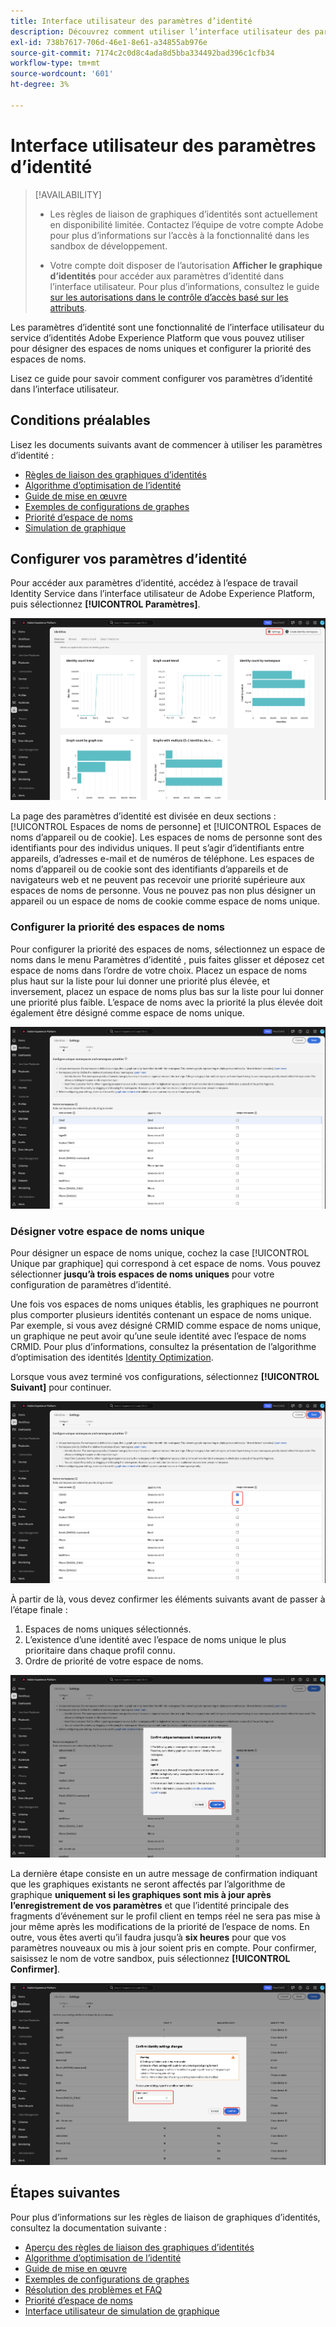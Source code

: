 ```yaml
---
title: Interface utilisateur des paramètres d’identité
description: Découvrez comment utiliser l’interface utilisateur des paramètres d’identité.
exl-id: 738b7617-706d-46e1-8e61-a34855ab976e
source-git-commit: 7174c2c0d8c4ada8d5bba334492bad396c1cfb34
workflow-type: tm+mt
source-wordcount: '601'
ht-degree: 3%

---
```


# Interface utilisateur des paramètres d’identité

>[!AVAILABILITY]
>
>* Les règles de liaison de graphiques d’identités sont actuellement en disponibilité limitée. Contactez l’équipe de votre compte Adobe pour plus d’informations sur l’accès à la fonctionnalité dans les sandbox de développement.
>
>* Votre compte doit disposer de l’autorisation **Afficher le graphique d’identités** pour accéder aux paramètres d’identité dans l’interface utilisateur. Pour plus d’informations, consultez le guide [ sur les autorisations dans le contrôle d’accès basé sur les attributs](../../access-control/abac/ui/permissions.md).

Les paramètres d’identité sont une fonctionnalité de l’interface utilisateur du service d’identités Adobe Experience Platform que vous pouvez utiliser pour désigner des espaces de noms uniques et configurer la priorité des espaces de noms.

Lisez ce guide pour savoir comment configurer vos paramètres d’identité dans l’interface utilisateur.

## Conditions préalables

Lisez les documents suivants avant de commencer à utiliser les paramètres d’identité :

* [Règles de liaison des graphiques d’identités](./overview.md)
* [Algorithme d’optimisation de l’identité](./identity-optimization-algorithm.md)
* [Guide de mise en œuvre](./implementation-guide.md)
* [Exemples de configurations de graphes](./example-configurations.md)
* [Priorité d’espace de noms](./namespace-priority.md)
* [Simulation de graphique](./graph-simulation.md)

## Configurer vos paramètres d’identité

Pour accéder aux paramètres d’identité, accédez à l’espace de travail Identity Service dans l’interface utilisateur de Adobe Experience Platform, puis sélectionnez **[!UICONTROL Paramètres]**.

![Interface du tableau de bord des identités avec le bouton « Paramètres » sélectionné.](../images/rules/dashboard.png)

La page des paramètres d’identité est divisée en deux sections : [!UICONTROL Espaces de noms de personne] et [!UICONTROL Espaces de noms d’appareil ou de cookie]. Les espaces de noms de personne sont des identifiants pour des individus uniques. Il peut s’agir d’identifiants entre appareils, d’adresses e-mail et de numéros de téléphone. Les espaces de noms d’appareil ou de cookie sont des identifiants d’appareils et de navigateurs web et ne peuvent pas recevoir une priorité supérieure aux espaces de noms de personne. Vous ne pouvez pas non plus désigner un appareil ou un espace de noms de cookie comme espace de noms unique.

### Configurer la priorité des espaces de noms

Pour configurer la priorité des espaces de noms, sélectionnez un espace de noms dans le menu Paramètres d’identité , puis faites glisser et déposez cet espace de noms dans l’ordre de votre choix. Placez un espace de noms plus haut sur la liste pour lui donner une priorité plus élevée, et inversement, placez un espace de noms plus bas sur la liste pour lui donner une priorité plus faible. L’espace de noms avec la priorité la plus élevée doit également être désigné comme espace de noms unique.

![Espace de travail des paramètres des identités avec un espace de noms de personne en surbrillance.](../images/rules/namespace-priority.png)

### Désigner votre espace de noms unique

Pour désigner un espace de noms unique, cochez la case [!UICONTROL Unique par graphique] qui correspond à cet espace de noms. Vous pouvez sélectionner **jusqu’à trois espaces de noms uniques** pour votre configuration de paramètres d’identité.

Une fois vos espaces de noms uniques établis, les graphiques ne pourront plus comporter plusieurs identités contenant un espace de noms unique. Par exemple, si vous avez désigné CRMID comme espace de noms unique, un graphique ne peut avoir qu’une seule identité avec l’espace de noms CRMID. Pour plus d’informations, consultez la présentation de l’algorithme d’optimisation des identités [Identity Optimization](./identity-optimization-algorithm.md#unique-namespace).

Lorsque vous avez terminé vos configurations, sélectionnez **[!UICONTROL Suivant]** pour continuer.

![Deux espaces de noms sélectionnés et définis comme uniques.](../images/rules/unique-namespace.png)

À partir de là, vous devez confirmer les éléments suivants avant de passer à l’étape finale :

1. Espaces de noms uniques sélectionnés.
2. L’existence d’une identité avec l’espace de noms unique le plus prioritaire dans chaque profil connu.
3. Ordre de priorité de votre espace de noms.

![Une fenêtre de confirmation contenant le bouton « confirmer » sélectionné.](../images/rules/confirmation.png)

La dernière étape consiste en un autre message de confirmation indiquant que les graphiques existants ne seront affectés par l’algorithme de graphique **uniquement si les graphiques sont mis à jour après l’enregistrement de vos paramètres** et que l’identité principale des fragments d’événement sur le profil client en temps réel ne sera pas mise à jour même après les modifications de la priorité de l’espace de noms. En outre, vous êtes averti qu’il faudra jusqu’à **six heures** pour que vos paramètres nouveaux ou mis à jour soient pris en compte. Pour confirmer, saisissez le nom de votre sandbox, puis sélectionnez **[!UICONTROL Confirmer]**.

![Fenêtre de confirmation qui affiche un avertissement relatif à un délai de six heures avant le traitement des configurations.](../images/rules/complete.png)

## Étapes suivantes

Pour plus d’informations sur les règles de liaison de graphiques d’identités, consultez la documentation suivante :

* [Aperçu des règles de liaison des graphiques d’identités](./overview.md)
* [Algorithme d’optimisation de l’identité](./identity-optimization-algorithm.md)
* [Guide de mise en œuvre](./implementation-guide.md)
* [Exemples de configurations de graphes](./example-configurations.md)
* [Résolution des problèmes et FAQ](./troubleshooting.md)
* [Priorité d’espace de noms](./namespace-priority.md)
* [Interface utilisateur de simulation de graphique](./graph-simulation.md)